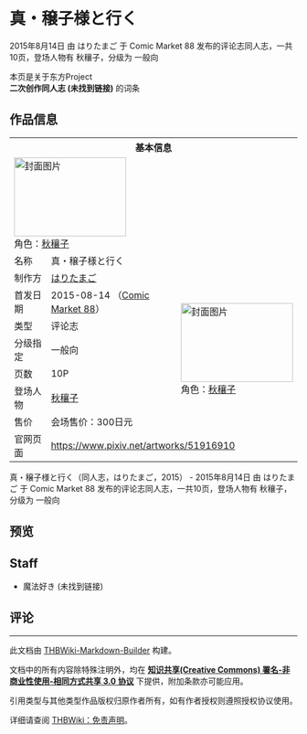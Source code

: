 # 真・穣子様と行く

<!-- source html: G:\repos\THBWiki-Markdown-Builder\THBWikiMarkdown\Temp\main\d\d4\ns0%3A%E7%9C%9F%E3%83%BB%E7%A9%A3%E5%AD%90%E6%A7%98%E3%81%A8%E8%A1%8C%E3%81%8F.html -->

2015年8月14日 由 はりたまご 于 Comic Market 88 发布的评论志同人志，一共10页，登场人物有 秋穰子，分级为 一般向

本页是关于东方Project  
 **二次创作同人志 (未找到链接)** 的词条

## 作品信息

<table><tbody><tr><th colspan="3">基本信息</th></tr><tr><td class="cover-artwork-mobile" colspan="2"><a href="./文件-真・穣子様と行く封面.png.md" class="image" title="封面图片"><img alt="封面图片" src="https://upload.thwiki.cc/thumb/a/a0/%E7%9C%9F%E3%83%BB%E7%A9%A3%E5%AD%90%E6%A7%98%E3%81%A8%E8%A1%8C%E3%81%8F%E5%B0%81%E9%9D%A2.png/196px-%E7%9C%9F%E3%83%BB%E7%A9%A3%E5%AD%90%E6%A7%98%E3%81%A8%E8%A1%8C%E3%81%8F%E5%B0%81%E9%9D%A2.png" decoding="async" loading="lazy" width="196" height="138" srcset="https://upload.thwiki.cc/thumb/a/a0/%E7%9C%9F%E3%83%BB%E7%A9%A3%E5%AD%90%E6%A7%98%E3%81%A8%E8%A1%8C%E3%81%8F%E5%B0%81%E9%9D%A2.png/294px-%E7%9C%9F%E3%83%BB%E7%A9%A3%E5%AD%90%E6%A7%98%E3%81%A8%E8%A1%8C%E3%81%8F%E5%B0%81%E9%9D%A2.png 1.5x, https://upload.thwiki.cc/thumb/a/a0/%E7%9C%9F%E3%83%BB%E7%A9%A3%E5%AD%90%E6%A7%98%E3%81%A8%E8%A1%8C%E3%81%8F%E5%B0%81%E9%9D%A2.png/392px-%E7%9C%9F%E3%83%BB%E7%A9%A3%E5%AD%90%E6%A7%98%E3%81%A8%E8%A1%8C%E3%81%8F%E5%B0%81%E9%9D%A2.png 2x" data-file-width="800" data-file-height="565"></a><div class="cover-char">角色：<a href="./秋穰子.md" title="秋穰子">秋穰子</a></div></td>
</tr><tr><td class="label">名称</td><td colspan="2"> 真・穣子様と行く </td></tr><tr><td class="label">制作方</td><td><a href="./はりたまご.md" title="はりたまご">はりたまご</a></td><td class="cover-artwork" rowspan="7" style="min-width:196px;"><a href="./文件-真・穣子様と行く封面.png.md" class="image" title="封面图片"><img alt="封面图片" src="https://upload.thwiki.cc/thumb/a/a0/%E7%9C%9F%E3%83%BB%E7%A9%A3%E5%AD%90%E6%A7%98%E3%81%A8%E8%A1%8C%E3%81%8F%E5%B0%81%E9%9D%A2.png/196px-%E7%9C%9F%E3%83%BB%E7%A9%A3%E5%AD%90%E6%A7%98%E3%81%A8%E8%A1%8C%E3%81%8F%E5%B0%81%E9%9D%A2.png" decoding="async" loading="lazy" width="196" height="138" srcset="https://upload.thwiki.cc/thumb/a/a0/%E7%9C%9F%E3%83%BB%E7%A9%A3%E5%AD%90%E6%A7%98%E3%81%A8%E8%A1%8C%E3%81%8F%E5%B0%81%E9%9D%A2.png/294px-%E7%9C%9F%E3%83%BB%E7%A9%A3%E5%AD%90%E6%A7%98%E3%81%A8%E8%A1%8C%E3%81%8F%E5%B0%81%E9%9D%A2.png 1.5x, https://upload.thwiki.cc/thumb/a/a0/%E7%9C%9F%E3%83%BB%E7%A9%A3%E5%AD%90%E6%A7%98%E3%81%A8%E8%A1%8C%E3%81%8F%E5%B0%81%E9%9D%A2.png/392px-%E7%9C%9F%E3%83%BB%E7%A9%A3%E5%AD%90%E6%A7%98%E3%81%A8%E8%A1%8C%E3%81%8F%E5%B0%81%E9%9D%A2.png 2x" data-file-width="800" data-file-height="565"></a><div class="cover-char">角色：<a href="./秋穰子.md" title="秋穰子">秋穰子</a></div></td>
</tr><tr><td class="label">首发日期</td><td>2015-08-14&#160;（<a href="/展会作品列表?e=Comic+Market%2388">Comic Market 88</a>）</td></tr><tr><td class="label">类型</td><td>评论志</td></tr><tr><td class="label">分级指定</td><td>一般向</td></tr><tr><td class="label">页数</td><td>10P</td></tr><tr><td class="label">登场人物</td><td><a href="./秋穰子.md" title="秋穰子">秋穰子</a></td></tr><tr><td class="label">售价</td><td>会场售价：300日元</td></tr>
<tr><td class="label">官网页面</td><td colspan="2"><a rel="nofollow" class="external free" href="https://www.pixiv.net/artworks/51916910">https://www.pixiv.net/artworks/51916910</a></td></tr></tbody></table>

真・穣子様と行く（同人志，はりたまご，2015） - 2015年8月14日 由 はりたまご 于 Comic Market 88 发布的评论志同人志，一共10页，登场人物有 秋穰子，分级为 一般向

## 预览

## Staff
- 魔法好き (未找到链接)


## 评论




---

此文档由 [THBWiki-Markdown-Builder](https://github.com/Delsin-Yu/THBWiki-Markdown-Builder) 构建。

文档中的所有内容除特殊注明外，均在 [**知识共享(Creative Commons) 署名-非商业性使用-相同方式共享 3.0 协议**](https://creativecommons.org/licenses/by-sa/3.0/deed.zh-hans) 下提供，附加条款亦可能应用。

引用类型与其他类型作品版权归原作者所有，如有作者授权则遵照授权协议使用。

详细请查阅 [THBWiki：免责声明](https://thbwiki.cc/THBWiki:%E5%85%8D%E8%B4%A3%E5%A3%B0%E6%98%8E)。

